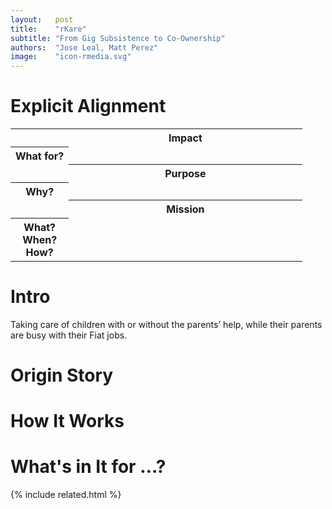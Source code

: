 ```yaml
---
layout:   post
title:    "rKare"
subtitle: "From Gig Subsistence to Co-Ownership"
authors:  "Jose Leal, Matt Perez"
image:    "icon-rmedia.svg"
---
```


<div style="display: none; ">
 <p>Taking care of children with or without the parents' help, while their parents are at busy with something else (<em>e.g.</em> their FIAT work).</p>
</div>

<h1>Explicit Alignment</h1>
 <div class="_center">
  <table class="_explicitalignment">
   <tr id="_background">
    <td></td>
    <th>Impact</th>
   </tr>
   <tr>
    <th style="width:20%; ">What for?</th>
    <td>&nbsp;</td>
   </tr>
   <tr id="_background">
    <td></td>
    <th>Purpose</th>
   </tr>
   <tr>
    <th>Why?</th>
    <td>&nbsp;</td>
   </tr>
   <tr id="_background">
    <td></td>
    <th>Mission</th>
   </tr>
   <tr>
    <th>
     What?<br>
     When?<br>
     How?
    </th>
    <td>&nbsp;</td>
   </tr>
  </table>
 </div>

<h1>Intro</h1>
 <p>Taking care of children with or without the parents&rsquo; help, while their parents are busy with their <span class='_paradigm'>Fiat</span> jobs.</p>

<h1>Origin Story</h1>

<h1>How It Works</h1>

<h1>What's in It for &hellip;?</h1>

{% include related.html %}
